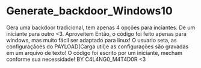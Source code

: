 # Generate_backdoor_Windows10
Gera uma backdoor tradicional, tem apenas 4 opções para inciantes. De um iniciante para outro &lt;3. Aproveitem 
Então, o código foi feito apenas para windows,  mas muito fácil ser adaptado para linux!
O usuario seta, as configuraçãoes do PAYLOAD(Carga util)e as configurações são gravadas em um arquivo de texto!
O código foi escrito por um iniciante, mecham conforme sua necessidade! 
BY C4L4NG0_M4T4D0R <3 
